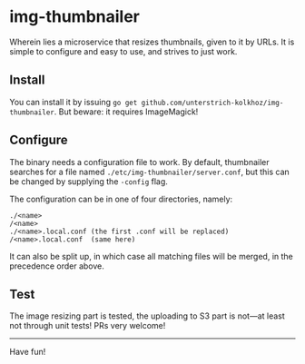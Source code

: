# img-thumbnailer

Wherein lies a microservice that resizes thumbnails, given to it by URLs. It is
simple to configure and easy to use, and strives to just work.

## Install

You can install it by issuing `go get github.com/unterstrich-kolkhoz/img-thumbnailer`. But
beware: it requires ImageMagick!

## Configure

The binary needs a configuration file to work. By default, thumbnailer searches
for a file named `./etc/img-thumbnailer/server.conf`, but this can be changed by
supplying the `-config` flag.

The configuration can be in one of four directories, namely:

```
./<name>
/<name>
./<name>.local.conf (the first .conf will be replaced)
/<name>.local.conf  (same here)
```

It can also be split up, in which case all matching files will be merged, in
the precedence order above.

## Test

The image resizing part is tested, the uploading to S3 part is not—at least not
through unit tests! PRs very welcome!

<hr/>

Have fun!
